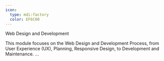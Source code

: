 ```yaml
---
icon:
  type: mdi:factory
  color: EF6C00
---
```

Web Design and Development

This module focuses on the Web Design and Development Process, from User Experience (UX), Planning, Responsive Design, to Development and Maintenance. ... 
